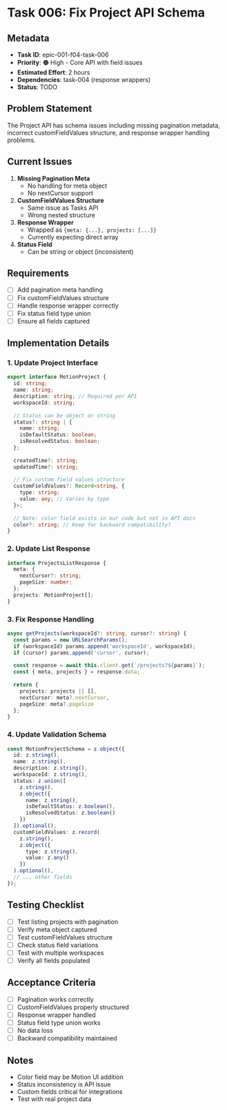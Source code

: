 # Task 006: Fix Project API Schema

## Metadata
- **Task ID**: epic-001-f04-task-006
- **Priority**: 🟠 High - Core API with field issues
- **Estimated Effort**: 2 hours
- **Dependencies**: task-004 (response wrappers)
- **Status**: TODO

## Problem Statement
The Project API has schema issues including missing pagination metadata, incorrect customFieldValues structure, and response wrapper handling problems.

## Current Issues
1. **Missing Pagination Meta**
   - No handling for meta object
   - No nextCursor support
2. **CustomFieldValues Structure**
   - Same issue as Tasks API
   - Wrong nested structure
3. **Response Wrapper**
   - Wrapped as `{meta: {...}, projects: [...]}`
   - Currently expecting direct array
4. **Status Field**
   - Can be string or object (inconsistent)

## Requirements
- [ ] Add pagination meta handling
- [ ] Fix customFieldValues structure
- [ ] Handle response wrapper correctly
- [ ] Fix status field type union
- [ ] Ensure all fields captured

## Implementation Details

### 1. Update Project Interface
```typescript
export interface MotionProject {
  id: string;
  name: string;
  description: string; // Required per API
  workspaceId: string;
  
  // Status can be object or string
  status?: string | {
    name: string;
    isDefaultStatus: boolean;
    isResolvedStatus: boolean;
  };
  
  createdTime?: string;
  updatedTime?: string;
  
  // Fix custom field values structure
  customFieldValues?: Record<string, {
    type: string;
    value: any; // Varies by type
  }>;
  
  // Note: color field exists in our code but not in API docs
  color?: string; // Keep for backward compatibility?
}
```

### 2. Update List Response
```typescript
interface ProjectsListResponse {
  meta: {
    nextCursor?: string;
    pageSize: number;
  };
  projects: MotionProject[];
}
```

### 3. Fix Response Handling
```typescript
async getProjects(workspaceId?: string, cursor?: string) {
  const params = new URLSearchParams();
  if (workspaceId) params.append('workspaceId', workspaceId);
  if (cursor) params.append('cursor', cursor);
  
  const response = await this.client.get(`/projects?${params}`);
  const { meta, projects } = response.data;
  
  return {
    projects: projects || [],
    nextCursor: meta?.nextCursor,
    pageSize: meta?.pageSize
  };
}
```

### 4. Update Validation Schema
```typescript
const MotionProjectSchema = z.object({
  id: z.string(),
  name: z.string(),
  description: z.string(),
  workspaceId: z.string(),
  status: z.union([
    z.string(),
    z.object({
      name: z.string(),
      isDefaultStatus: z.boolean(),
      isResolvedStatus: z.boolean()
    })
  ]).optional(),
  customFieldValues: z.record(
    z.string(),
    z.object({
      type: z.string(),
      value: z.any()
    })
  ).optional(),
  // ... other fields
});
```

## Testing Checklist
- [ ] Test listing projects with pagination
- [ ] Verify meta object captured
- [ ] Test customFieldValues structure
- [ ] Check status field variations
- [ ] Test with multiple workspaces
- [ ] Verify all fields populated

## Acceptance Criteria
- [ ] Pagination works correctly
- [ ] CustomFieldValues properly structured
- [ ] Response wrapper handled
- [ ] Status field type union works
- [ ] No data loss
- [ ] Backward compatibility maintained

## Notes
- Color field may be Motion UI addition
- Status inconsistency is API issue
- Custom fields critical for integrations
- Test with real project data